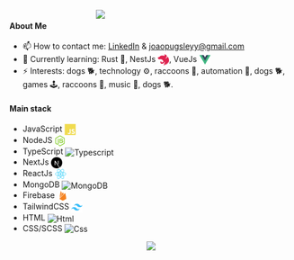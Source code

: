 <div style="display: inline_block"><br>

   <img align="right" width="350" src="https://i.imgur.com/Cj5ebJp.png"/>

   #### About Me

   - 📫 How to contact me: <a href="https://www.linkedin.com/in/joaopugsley" target="_blank">LinkedIn</a> & <a href="mailto:joaopugsleyy@gmail.com" target="_blank">joaopugsleyy@gmail.com</a>
   - 🧠 Currently learning: Rust 🦀, NestJs <img align="center" alt="NestJs" height="20" src="https://raw.githubusercontent.com/devicons/devicon/master/icons/nestjs/nestjs-plain.svg">, VueJs <img align="center" alt="VueJs" height="20" src="https://raw.githubusercontent.com/devicons/devicon/master/icons/vuejs/vuejs-original.svg">
   - ⚡ Interests: dogs 🐕, technology ⚙, raccoons 🦝, automation 🤖, dogs 🐕, games 🕹, raccoons 🦝, music 🎵, dogs 🐕.

   #### Main stack
   - JavaScript <img align="center" alt="Javascript" height="20" src="https://raw.githubusercontent.com/devicons/devicon/master/icons/javascript/javascript-plain.svg">
   - NodeJS <img align="center" alt="Node" height="20" src="https://raw.githubusercontent.com/devicons/devicon/master/icons/nodejs/nodejs-plain.svg"/>
   - TypeScript <img align="center" alt="Typescript" height="20" src="https://cdn.jsdelivr.net/gh/devicons/devicon/icons/typescript/typescript-plain.svg"/>
   - NextJs <img align="center" alt="NextJs" height="20" src="https://raw.githubusercontent.com/devicons/devicon/master/icons/nextjs/nextjs-original.svg"/>
   - ReactJs <img align="center" alt="ReactJs" height="20" src="https://raw.githubusercontent.com/devicons/devicon/master/icons/react/react-original.svg"/>
   - MongoDB <img align="center" alt="MongoDB" height="20" src="https://cdn.jsdelivr.net/gh/devicons/devicon/icons/mongodb/mongodb-plain-wordmark.svg"/>
   - Firebase <img align="center" alt="Firebase" height="20" src="https://raw.githubusercontent.com/devicons/devicon/master/icons/firebase/firebase-plain.svg"/>
   - TailwindCSS <img align="center" alt="TailwindCSS" height="20" src="https://raw.githubusercontent.com/devicons/devicon/master/icons/tailwindcss/tailwindcss-plain.svg"/>
   - HTML <img align="center" alt="Html" height="20" src="https://cdn.jsdelivr.net/gh/devicons/devicon/icons/html5/html5-plain.svg"/>
   - CSS/SCSS <img align="center" alt="Css" height="20" src="https://cdn.jsdelivr.net/gh/devicons/devicon/icons/css3/css3-plain-wordmark.svg"/>

</div>

<div align="center">
    <img width="350em" src="https://github-readme-stats.vercel.app/api/top-langs/?username=insannityxd&layout=compact&langs_count=7&theme=radical"/> 
</div>
